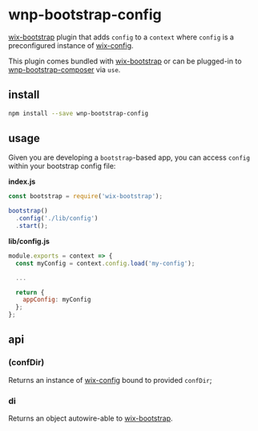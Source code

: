 # wnp-bootstrap-config

[wix-bootstrap](../wix-bootstrap) plugin that adds `config` to a `context` where `config` is a preconfigured instance of [wix-config](../../config/wix-config). 

This plugin comes bundled with [wix-bootstrap](../wix-bootstrap) or can be plugged-in to [wnp-bootstrap-composer](../wnp-bootstrap-composer) via `use`. 

## install

```bash
npm install --save wnp-bootstrap-config
```

## usage

Given you are developing a `bootstrap`-based app, you can access `config` within your bootstrap config file:

**index.js**

```js
const bootstrap = require('wix-bootstrap');

bootstrap()
  .config('./lib/config')
  .start();
```

**lib/config.js**

```js
module.exports = context => {
  const myConfig = context.config.load('my-config');

  ...

  return {
    appConfig: myConfig
  };
};
```

## api

### (confDir)
Returns an instance of [wix-config](../../config/wix-config) bound to provided `confDir`;

### di
Returns an object autowire-able to [wix-bootstrap](../wix-bootstrap).
